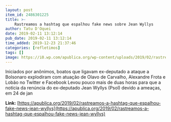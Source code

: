 ```yaml
---
layout: post
item_id: 2486301225
title: >-
    Rastreamos a hashtag que espalhou fake news sobre Jean Wyllys
author: Tatu D'Oquei
date: 2019-02-11 13:12:14
pub_date: 2019-02-11 13:12:14
time_added: 2019-12-23 21:37:46
categories: [refletimos]
tags: []
image: https://i0.wp.com/apublica.org/wp-content/uploads/2019/02/rastreamos-a-hashtag-que-caluniou-jean-wyllys-1.jpg?fit=2200%2C1004&ssl=1
---
```


Iniciados por anônimos, boatos que ligavam ex-deputado a ataque a Bolsonaro explodiram com atuação de Olavo de Carvalho, Alexandre Frota e Lobão no Twitter e Facebook Levou pouco mais de duas horas para que a notícia da renúncia do ex-deputado Jean Wyllys (Psol) devido a ameaças, em 24 de jan

**Link:** [https://apublica.org/2019/02/rastreamos-a-hashtag-que-espalhou-fake-news-jean-wyllys](https://apublica.org/2019/02/rastreamos-a-hashtag-que-espalhou-fake-news-jean-wyllys)

